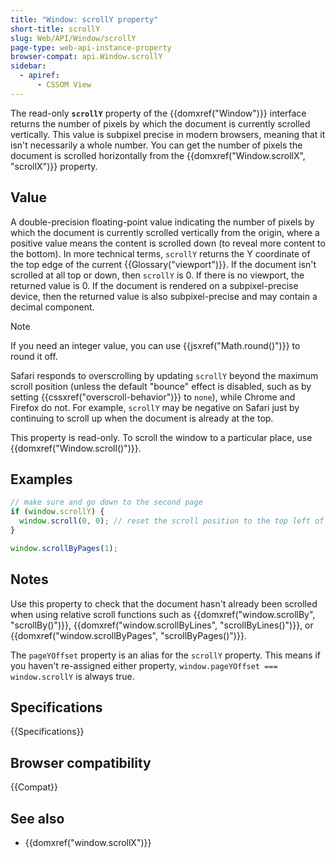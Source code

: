 ```yaml
---
title: "Window: scrollY property"
short-title: scrollY
slug: Web/API/Window/scrollY
page-type: web-api-instance-property
browser-compat: api.Window.scrollY
sidebar:
  - apiref:
      - CSSOM View
---
```


The read-only **`scrollY`** property of the {{domxref("Window")}} interface returns the number of pixels by which the document is currently scrolled vertically. This value is subpixel precise in modern browsers, meaning that it isn't necessarily a whole number. You can get the number of pixels the document is scrolled horizontally from the {{domxref("Window.scrollX", "scrollX")}} property.

## Value

A double-precision floating-point value indicating the number of pixels by which the document is currently scrolled vertically from the origin, where a positive value means the content is scrolled down (to reveal more content to the bottom). In more technical terms, `scrollY` returns the Y coordinate of the top edge of the current {{Glossary("viewport")}}. If the document isn't scrolled at all top or down, then `scrollY` is 0. If there is no viewport, the returned value is 0. If the document is rendered on a subpixel-precise device, then the returned value is also subpixel-precise and may contain a decimal component.

> [!NOTE]
> If you need an integer value, you can use {{jsxref("Math.round()")}} to round it off.

Safari responds to overscrolling by updating `scrollY` beyond the maximum scroll position (unless the default "bounce" effect is disabled, such as by setting {{cssxref("overscroll-behavior")}} to `none`), while Chrome and Firefox do not. For example, `scrollY` may be negative on Safari just by continuing to scroll up when the document is already at the top.

This property is read-only. To scroll the window to a particular place, use {{domxref("Window.scroll()")}}.

## Examples

```js
// make sure and go down to the second page
if (window.scrollY) {
  window.scroll(0, 0); // reset the scroll position to the top left of the document.
}

window.scrollByPages(1);
```

## Notes

Use this property to check that the document hasn't already been scrolled when using
relative scroll functions such as {{domxref("window.scrollBy", "scrollBy()")}},
{{domxref("window.scrollByLines", "scrollByLines()")}}, or
{{domxref("window.scrollByPages", "scrollByPages()")}}.

The `pageYOffset` property is an alias for the `scrollY` property. This means if you haven't re-assigned either property, `window.pageYOffset === window.scrollY` is always true.

## Specifications

{{Specifications}}

## Browser compatibility

{{Compat}}

## See also

- {{domxref("window.scrollX")}}
